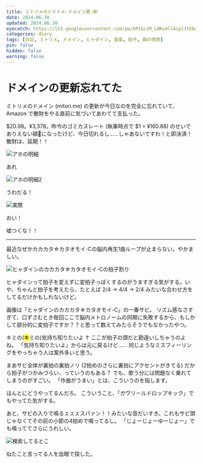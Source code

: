 ```yaml
---
title: ミトリメのドドドメ☆ドメイン更-新
date: 2024.06.30
updated: 2024.06.30
eyecatch: https://lh3.googleusercontent.com/pw/AP1GczM_LWKu4llAipl1tEbgnN1OnPBzCPO-eTt9no_nD-oV63lV4jb8jTS9S9496IWK_swYLZtxmsmfPHTxL66vV9aluMZglmTlTwN9HP2Ge2c8nDxKoAEegaTs2kiTSjRCBLULCCro16h2OBTElUqFLRjw=w828-h491-s-no
categories: diary
tags: [日記, ミトリメ, ドメイン, ヒャダイン, 音楽, 拍子, 曲の感想]
pin: false
hidden: false
warning: false
---
```


# ドメインの更新忘れてた

ミトリメのドメイン (mitori.me) の更新が今日なのを完全に忘れていて、Amazon で散財をやる直前に気づいてあわてて支払った。

$20.98。¥3,378。昨今のゴミカスレート (執筆時点で $1 = ¥160.88) のせいでありえない額🖕になったけど、今日切れるし……しゃあないですわ！と即決済！
散財は、延期！！

![アホの明細](https://lh3.googleusercontent.com/pw/AP1GczM245O4DrV_OIwooATiKuUhI6d8U3zf5_0Vdc0si6vxbi_U-pDUyb8XVOnWrleF7TJWWcnJi0SFeShl4JnSP3qAHQbrDEgqdtlPHnVFK9Vu1kBJSo59TUMfSmnfVNhT5n_RX7a_EmyJOqMhTjBNYW5I=w828-h337-s-no)

あれ

![アホの明細2](https://lh3.googleusercontent.com/pw/AP1GczPYgX4o3psNgCgBQDkkTqotnMJCE2fBuVs0O24gC2ww9AWoJcaf0_V9Wt6xfxte9fpNpcTjF2aLNC_G6S7dSSQHKltAjULeA4kW0_99jcaSlSivpF4Z7HRcm3LxNZN40NpwUNJLjffPJVkPLdruIV1O=w265-h193-s-no)

うわだる！

![実際](https://lh3.googleusercontent.com/pw/AP1GczMuCTa-w8wiNZTH1bNEIDcXxILfysmHu4OzKGkphI-hmhHDXlYl2vAroZdGqsSwvl8mPm2_DA6h52S07Dgk94RawJ6pvNB1VPW-DS09g-QTR0tTDk4D4NDxBIxm_pMwOSEZjAKed_YbMsZvv_yGA5qL=w828-h383-s-no)

おい！

嘘つくな！！

---

最近なぜかカカカタ☆カタオモイ-Cの脳内再生1曲ループが止まらない。やかましい。

![ヒャダインのカカカタ☆カタオモイ-Cの拍子割り](https://lh3.googleusercontent.com/pw/AP1GczNprlkcasGtZTe2FeZ--S1-8lNrCAfIpH5llgiVjt_HkRqgaXCxjFaKvcF1qyd3lPezKpKjOPyJd34IVUYHu3NAGKE9zbB0XndV7KkjOxQh-2CG7Yumsqg1VP3DmlPpxqAwfieLQT7O3iRHV_8ItJsq=w828-h711-s-no)

ヒャダインって拍子を変えずに変拍子っぽくするのがうますぎる気がする。いや、ちゃんと拍子を考えたら、たとえば 2/4 → 4/4 → 2/4 みたいな合わせ方をしてるだけかもしれないけど。

画像は「ヒャダインのカカカタ☆カタオモイ-C」の一番サビ。
リズム感なさすぎて、口ずさむとき毎回ここで脳内メトロノームの同期に失敗するから、もしかして部分的に変拍子ですか？？と思って数えてみたらそうでもなかったやつ。

キミの(<mark>キ</mark>ミの)気持ち知りたいよ
↑ ここが拍子の頭だと勘違いしちゃうのよね。
「気持ち知りたいよ」からは元に戻るけど……
同じようなミスフィーリングをやっちゃう人は案外多いと思う。

まあサビ全体が裏拍の裏拍ノリ (2拍めのさらに裏拍にアクセントがきてる) だから拍子がつかみづらい、っていうのもある？
でも、歌う分には問題なく乗れてしまうのがすごい。
「作曲がうまい」とは、こういうのを指します。

ほんとにどうやってるんだろ。
こういうこと、「ガヴリールドロップキック」でもやってた気がする。

あと、サビの入りで鳴るㇲㇲㇲスパァン！！みたいな音だいすき。これもサビ頭じゃなくてその前の小節の4拍めで鳴ってるし。
「じょーじょーゆーじょー」でも鳴っててさらにうれしい。

![検索してるとこ](https://lh3.googleusercontent.com/pw/AP1GczM_LWKu4llAipl1tEbgnN1OnPBzCPO-eTt9no_nD-oV63lV4jb8jTS9S9496IWK_swYLZtxmsmfPHTxL66vV9aluMZglmTlTwN9HP2Ge2c8nDxKoAEegaTs2kiTSjRCBLULCCro16h2OBTElUqFLRjw=w828-h491-s-no)

似たこと言ってる人を血眼で探した。

